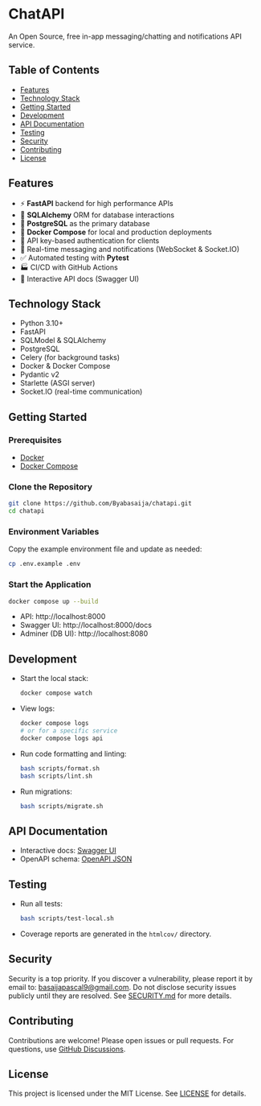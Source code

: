 # ChatAPI

An Open Source, free in-app messaging/chatting and notifications API service.

## Table of Contents

- [Features](#features)
- [Technology Stack](#technology-stack)
- [Getting Started](#getting-started)
- [Development](#development)
- [API Documentation](#api-documentation)
- [Testing](#testing)
- [Security](#security)
- [Contributing](#contributing)
- [License](#license)

## Features

- ⚡ **FastAPI** backend for high performance APIs
- 🧰 **SQLAlchemy** ORM for database interactions
- 💾 **PostgreSQL** as the primary database
- 🐋 **Docker Compose** for local and production deployments
- 🔑 API key-based authentication for clients
- 🔔 Real-time messaging and notifications (WebSocket & Socket.IO)
- ✅ Automated testing with **Pytest**
- 🏭 CI/CD with GitHub Actions
- 📖 Interactive API docs (Swagger UI)

## Technology Stack

- Python 3.10+
- FastAPI
- SQLModel & SQLAlchemy
- PostgreSQL
- Celery (for background tasks)
- Docker & Docker Compose
- Pydantic v2
- Starlette (ASGI server)
- Socket.IO (real-time communication)

## Getting Started

### Prerequisites

- [Docker](https://www.docker.com/get-started)
- [Docker Compose](https://docs.docker.com/compose/)

### Clone the Repository

```bash
git clone https://github.com/Byabasaija/chatapi.git
cd chatapi
```

### Environment Variables

Copy the example environment file and update as needed:

```bash
cp .env.example .env
```

### Start the Application

```bash
docker compose up --build
```

- API: http://localhost:8000
- Swagger UI: http://localhost:8000/docs
- Adminer (DB UI): http://localhost:8080

## Development

- Start the local stack:
  ```bash
  docker compose watch
  ```
- View logs:
  ```bash
  docker compose logs
  # or for a specific service
  docker compose logs api
  ```
- Run code formatting and linting:
  ```bash
  bash scripts/format.sh
  bash scripts/lint.sh
  ```
- Run migrations:
  ```bash
  bash scripts/migrate.sh
  ```

## API Documentation

- Interactive docs: [Swagger UI](http://localhost:8000/docs)
- OpenAPI schema: [OpenAPI JSON](http://localhost:8000/api/v1/openapi.json)

## Testing

- Run all tests:
  ```bash
  bash scripts/test-local.sh
  ```
- Coverage reports are generated in the `htmlcov/` directory.

## Security

Security is a top priority. If you discover a vulnerability, please report it by email to: basaijapascal9@gmail.com. Do not disclose security issues publicly until they are resolved. See [SECURITY.md](./SECURITY.md) for more details.

## Contributing

Contributions are welcome! Please open issues or pull requests. For questions, use [GitHub Discussions](https://github.com/Byabasaija/chatapi/discussions/categories/questions).

## License

This project is licensed under the MIT License. See [LICENSE](./LICENSE) for details.

